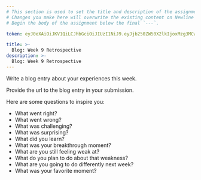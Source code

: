 ```yaml
---
# This section is used to set the title and description of the assignment on Newline. Do not edit `token`.
# Changes you make here will overwrite the existing content on Newline when synced via Github.
# Begin the body of the assignment below the final `---`.

token: eyJ0eXAiOiJKV1QiLCJhbGciOiJIUzI1NiJ9.eyJjb250ZW50X2lkIjoxMzg3MCwiY29udGVudF90eXBlIjoiQXNzaWdubWVudCJ9.xvzuPhOWM9SahGVw8N0zhlk59XCZJEz5Z-SKsRiUwkA

title: >-
  Blog: Week 9 Retrospective
description: >-
  Blog: Week 9 Retrospective
---
```

Write a blog entry about your experiences this week.

Provide the url to the blog entry in your submission.

Here are some questions to inspire you:

- What went right?
- What went wrong?
- What was challenging?
- What was surprising?
- What did you learn?
- What was your breakthrough moment?
- What are you still feeling weak at?
- What do you plan to do about that weakness?
- What are you going to do differently next week?
- What was your favorite moment?
